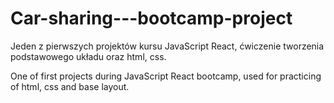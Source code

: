 # Car-sharing---bootcamp-project


Jeden z pierwszych projektów kursu JavaScript React, ćwiczenie tworzenia podstawowego układu oraz html, css.

One of first projects during JavaScript React bootcamp, used for practicing of html, css and base layout.
